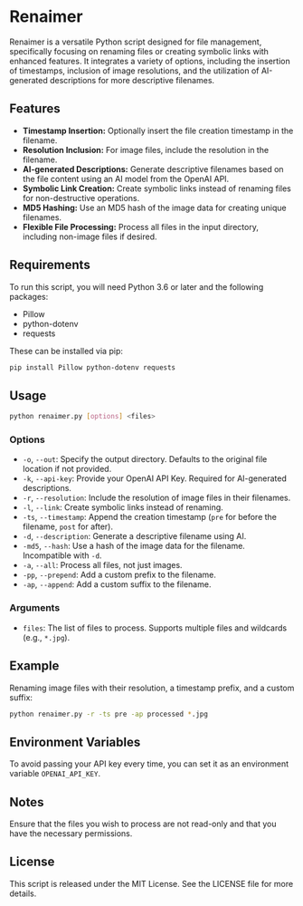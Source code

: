 
# Renaimer

Renaimer is a versatile Python script designed for file management, specifically focusing on renaming files or creating symbolic links with enhanced features. It integrates a variety of options, including the insertion of timestamps, inclusion of image resolutions, and the utilization of AI-generated descriptions for more descriptive filenames.

## Features

- **Timestamp Insertion:** Optionally insert the file creation timestamp in the filename.
- **Resolution Inclusion:** For image files, include the resolution in the filename.
- **AI-generated Descriptions:** Generate descriptive filenames based on the file content using an AI model from the OpenAI API.
- **Symbolic Link Creation:** Create symbolic links instead of renaming files for non-destructive operations.
- **MD5 Hashing:** Use an MD5 hash of the image data for creating unique filenames.
- **Flexible File Processing:** Process all files in the input directory, including non-image files if desired.

## Requirements

To run this script, you will need Python 3.6 or later and the following packages:

- Pillow
- python-dotenv
- requests

These can be installed via pip:

```bash
pip install Pillow python-dotenv requests
```

## Usage

```bash
python renaimer.py [options] <files>
```

### Options

- `-o`, `--out`: Specify the output directory. Defaults to the original file location if not provided.
- `-k`, `--api-key`: Provide your OpenAI API Key. Required for AI-generated descriptions.
- `-r`, `--resolution`: Include the resolution of image files in their filenames.
- `-l`, `--link`: Create symbolic links instead of renaming.
- `-ts`, `--timestamp`: Append the creation timestamp (`pre` for before the filename, `post` for after).
- `-d`, `--description`: Generate a descriptive filename using AI.
- `-md5`, `--hash`: Use a hash of the image data for the filename. Incompatible with `-d`.
- `-a`, `--all`: Process all files, not just images.
- `-pp`, `--prepend`: Add a custom prefix to the filename.
- `-ap`, `--append`: Add a custom suffix to the filename.

### Arguments

- `files`: The list of files to process. Supports multiple files and wildcards (e.g., `*.jpg`).

## Example

Renaming image files with their resolution, a timestamp prefix, and a custom suffix:

```bash
python renaimer.py -r -ts pre -ap processed *.jpg
```

## Environment Variables

To avoid passing your API key every time, you can set it as an environment variable `OPENAI_API_KEY`.

## Notes

Ensure that the files you wish to process are not read-only and that you have the necessary permissions.

## License

This script is released under the MIT License. See the LICENSE file for more details.
